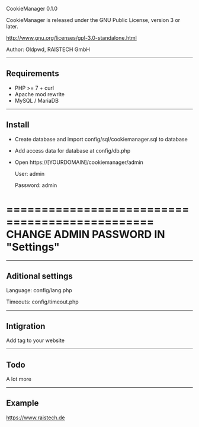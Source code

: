CookieManager 0.1.0

CookieManager is released under the GNU Public License, version 3 or later.

http://www.gnu.org/licenses/gpl-3.0-standalone.html

Author: Oldpwd, RAISTECH GmbH


-----------------------------------
Requirements
-----------------------------------
 - PHP >= 7 + curl
 - Apache mod rewrite
 - MySQL / MariaDB


-----------------------------------
Install
-----------------------------------
 - Create database and import config/sql/cookiemanager.sql to database
 
 - Add access data for database at config/db.php
 
 - Open https://[YOURDOMAIN]/cookiemanager/admin
 
   User: admin
   
   Password: admin


    
===============================================
CHANGE ADMIN PASSWORD IN "Settings"
===============================================


-----------------------------------
Aditional settings
-----------------------------------
Language: config/lang.php

Timeouts: config/timeout.php

-----------------------------------
Intigration
-----------------------------------
Add tag to your website

-----------------------------------
Todo
-----------------------------------
A lot more

-----------------------------------
Example
-----------------------------------
https://www.raistech.de

